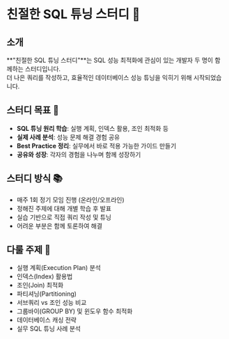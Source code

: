 # 친절한 SQL 튜닝 스터디 🚀

## 소개
**"친절한 SQL 튜닝 스터디"**는 SQL 성능 최적화에 관심이 있는 개발자 두 명이 함께하는 스터디입니다.  
더 나은 쿼리를 작성하고, 효율적인 데이터베이스 성능 튜닝을 익히기 위해 시작되었습니다.

## 스터디 목표 🎯
- **SQL 튜닝 원리 학습**: 실행 계획, 인덱스 활용, 조인 최적화 등
- **실제 사례 분석**: 성능 문제 해결 경험 공유
- **Best Practice 정리**: 실무에서 바로 적용 가능한 가이드 만들기
- **공유와 성장**: 각자의 경험을 나누며 함께 성장하기

## 스터디 방식 📚
- 매주 1회 정기 모임 진행 (온라인/오프라인)
- 정해진 주제에 대해 개별 학습 후 발표
- 실습 기반으로 직접 쿼리 작성 및 튜닝
- 어려운 부분은 함께 토론하여 해결

## 다룰 주제 📌
- 실행 계획(Execution Plan) 분석
- 인덱스(Index) 활용법
- 조인(Join) 최적화
- 파티셔닝(Partitioning)
- 서브쿼리 vs 조인 성능 비교
- 그룹바이(GROUP BY) 및 윈도우 함수 최적화
- 데이터베이스 캐싱 전략
- 실무 SQL 튜닝 사례 분석

